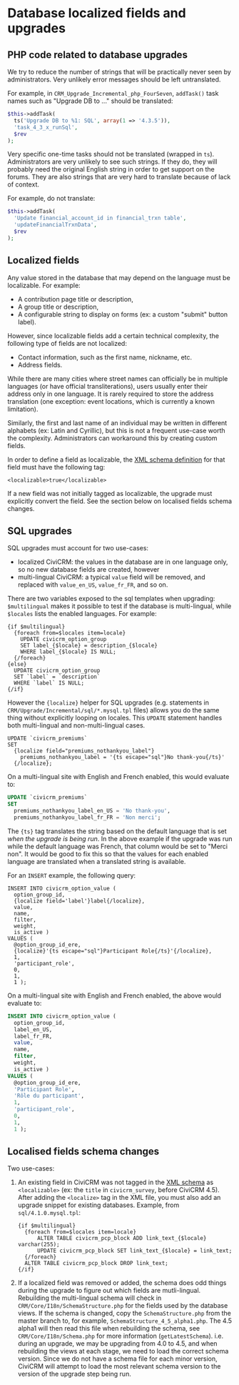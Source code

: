 # Database localized fields and upgrades

## PHP code related to database upgrades

We try to reduce the number of strings that will be practically never seen by administrators. Very unlikely error messages should be left untranslated.

For example, in `CRM_Upgrade_Incremental_php_FourSeven`, `addTask()` task names such as "Upgrade DB to ..." should be translated:

```php
$this->addTask(
  ts('Upgrade DB to %1: SQL', array(1 => '4.3.5')),
  'task_4_3_x_runSql',
  $rev
);
```

Very specific one-time tasks should not be translated (wrapped in `ts`). Administrators are very unlikely to see such strings. If they do, they will probably need the original English string in order to get support on the forums. They are also strings that are very hard to translate because of lack of context.

For example, do not translate:

```php
$this->addTask(
  'Update financial_account_id in financial_trxn table',
  'updateFinancialTrxnData',
  $rev
);
```

## Localized fields

Any value stored in the database that may depend on the language must be localizable. For example:

* A contribution page title or description,
* A group title or description,
* A configurable string to display on forms (ex: a custom "submit" button label).

However, since localizable fields add a certain technical complexity, the following type of fields are not localized:

* Contact information, such as the first name, nickname, etc.
* Address fields.

While there are many cities where street names can officially be in multiple languages (or have official transliterations), users usually enter their address only in one language. It is rarely required to store the address translation (one exception: event locations, which is currently a known limitation).

Similarly, the first and last name of an individual may be written in different alphabets (ex: Latin and Cyrillic), but this is not a frequent use-case worth the complexity. Administrators can workaround this by creating custom fields.

In order to define a field as localizable, the [XML schema definition](framework/database/schema-definition.md) for that field must have the following tag:

```
<localizable>true</localizable>
```

If a new field was not initially tagged as localizable, the upgrade must explicitly convert the field. See the section below on localised fields schema changes.

## SQL upgrades

SQL upgrades must account for two use-cases:

* localized CiviCRM: the values in the database are in one language only, so no new database fields are created, however
* multi-lingual CiviCRM: a typical `value` field will be removed, and replaced with `value_en_US`, `value_fr_FR`, and so on.

There are two variables exposed to the sql templates when upgrading: `$multilingual` makes it possible to test if the database is multi-lingual, while `$locales` lists the enabled languages. For example:

```smarty
{if $multilingual}
  {foreach from=$locales item=locale}
    UPDATE civicrm_option_group
    SET label_{$locale} = description_{$locale}
    WHERE label_{$locale} IS NULL;
  {/foreach}
{else}
  UPDATE civicrm_option_group
  SET `label` = `description`
  WHERE `label` IS NULL;
{/if}
```

However the `{localize}` helper for SQL upgrades (e.g. statements in `CRM/Upgrade/Incremental/sql/*.mysql.tpl` files)  allows you do the same thing without explicitly looping on locales. This `UPDATE` statement handles both multi-lingual and non-multi-lingual cases.

```smarty
UPDATE `civicrm_premiums`
SET
  {localize field="premiums_nothankyou_label"}
    premiums_nothankyou_label = '{ts escape="sql"}No thank-you{/ts}'
  {/localize};
```

On a multi-lingual site with English and French enabled, this would evaluate to:

```sql
UPDATE `civicrm_premiums`
SET
  premiums_nothankyou_label_en_US = 'No thank-you',
  premiums_nothankyou_label_fr_FR = 'Non merci';
```

The `{ts}` tag translates the string based on the default language that is set _when the upgrade is being run_. In the above example if the upgrade was run while the default language was French, that column would be set to "Merci non". It would be good to fix this so that the values for each enabled language are translated when a translated string is available.

For an `INSERT` example, the following query:

```smarty
INSERT INTO civicrm_option_value (
  option_group_id,
  {localize field='label'}label{/localize},
  value,
  name,
  filter,
  weight,
  is_active )
VALUES (
  @option_group_id_ere,
  {localize}'{ts escape="sql"}Participant Role{/ts}'{/localize},
  1,
  'participant_role',
  0,
  1,
  1 );
```

On a multi-lingual site with English and French enabled, the above would evaluate to:

```sql
INSERT INTO civicrm_option_value (
  option_group_id,
  label_en_US,
  label_fr_FR,
  value,
  name,
  filter,
  weight,
  is_active )
VALUES (
  @option_group_id_ere,
  'Participant Role',
  'Rôle du participant',
  1,
  'participant_role',
  0,
  1,
  1 );
```

## Localised fields schema changes

Two use-cases:

1. An existing field in CiviCRM was not tagged in the [XML schema](framework/database/schema-definition.md) as `<localizable>` (ex: the `title` in `civicrm_survey`, before CiviCRM 4.5). After adding the `<localize>` tag in the XML file, you must also add an upgrade snippet for existing databases. Example, from `sql/4.1.0.mysql.tpl`:

    ```smarty
    {if $multilingual}
      {foreach from=$locales item=locale}
          ALTER TABLE civicrm_pcp_block ADD link_text_{$locale} varchar(255);
          UPDATE civicrm_pcp_block SET link_text_{$locale} = link_text;
      {/foreach}
      ALTER TABLE civicrm_pcp_block DROP link_text;
    {/if}
    ```

2. If a localized field was removed or added, the schema does odd things during the upgrade to figure out which fields are mutli-lingual. Rebuilding the multi-lingual schema will check in `CRM/Core/I18n/SchemaStructure.php` for the fields used by the database views. If the schema is changed, copy the `SchemaStructure.php` from the master branch to, for example, `SchemaStructure_4_5_alpha1.php`. The 4.5 alpha1 will then read this file when rebuilding the schema, see `CRM/Core/I18n/Schema.php` for more information (`getLatestSchema`). i.e. during an upgrade, we may be upgrading from 4.0 to 4.5, and when rebuilding the views at each stage, we need to load the correct schema version. Since we do not have a schema file for each minor version, CiviCRM will attempt to load the most relevant schema version to the version of the upgrade step being run.
